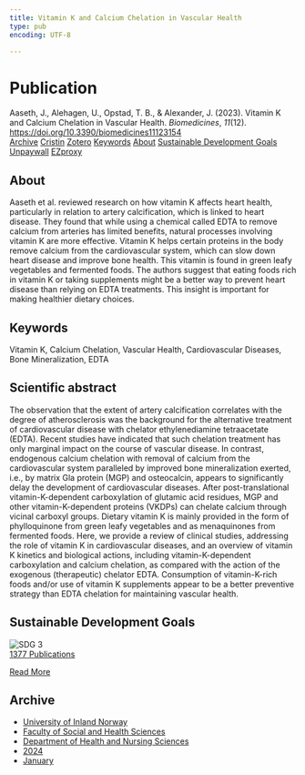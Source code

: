 ```yaml
---
title: Vitamin K and Calcium Chelation in Vascular Health
type: pub
encoding: UTF-8

---
```

<h1>Publication</h1>
<article id="csl-bib-container-ZD9ILVJK" class="csl-bib-container">
  <div class="csl-bib-body"> <div class="csl-entry">Aaseth, J., Alehagen, U., Opstad, T. B., &#38; Alexander, J. (2023). Vitamin K and Calcium Chelation in Vascular Health. <i>Biomedicines</i>, <i>11</i>(12). <a href="https://doi.org/10.3390/biomedicines11123154">https://doi.org/10.3390/biomedicines11123154</a></div> </div>
  <div class="csl-bib-buttons">
    <a href="#taxonomy-article-ZD9ILVJK" alt="archive" class="csl-bib-button">Archive</a>
    <a href="https://app.cristin.no/results/show.jsf?id=2221510" alt="Cristin" class="csl-bib-button">Cristin</a>
    <a href="http://zotero.org/groups/5881554/items/ZD9ILVJK" alt="Zotero" class="csl-bib-button">Zotero</a>
    <a href="#keywords-article-ZD9ILVJK" alt="keywords" class="csl-bib-button">Keywords</a>
    <a href="#about-article-ZD9ILVJK" alt="about_pub" class="csl-bib-button">About</a>
    <a href="#sdg-article-ZD9ILVJK" alt="sdg" class="csl-bib-button">Sustainable Development Goals</a>
    <a href="https://www.mdpi.com/2227-9059/11/12/3154/pdf?version=1701076351" alt="Unpaywall" class="csl-bib-button">Unpaywall</a>
    <a href="https://www.mdpi.com/2227-9059/11/12/3154/pdf?version=1701076351" alt="EZproxy" class="csl-bib-button">EZproxy</a>
  </div>
  <div id="csl-bib-meta-container-ZD9ILVJK"></div>
</article>
<div id="csl-bib-meta-ZD9ILVJK" class="csl-bib-meta">
  <article id="about-article-ZD9ILVJK" class="about_pub-article">
    <h1>About</h1>
    Aaseth et al. reviewed research on how vitamin K affects heart health, particularly in relation to artery calcification, which is linked to heart disease. They found that while using a chemical called EDTA to remove calcium from arteries has limited benefits, natural processes involving vitamin K are more effective. Vitamin K helps certain proteins in the body remove calcium from the cardiovascular system, which can slow down heart disease and improve bone health. This vitamin is found in green leafy vegetables and fermented foods. The authors suggest that eating foods rich in vitamin K or taking supplements might be a better way to prevent heart disease than relying on EDTA treatments. This insight is important for making healthier dietary choices.
  </article>
  <article id="keywords-article-ZD9ILVJK" class="keywords-article">
    <h1>Keywords</h1>
    Vitamin K, Calcium Chelation, Vascular Health, Cardiovascular Diseases, Bone Mineralization, EDTA
  </article>
  <article id="abstract-article-ZD9ILVJK" class="abstract-article">
    <h1>Scientific abstract</h1>
    The observation that the extent of artery calcification correlates with the degree of atherosclerosis was the background for the alternative treatment of cardiovascular disease with chelator 
ethylenediamine tetraacetate (EDTA). Recent studies have indicated that such chelation treatment has 
only marginal impact on the course of vascular disease. In contrast, endogenous calcium chelation 
with removal of calcium from the cardiovascular system paralleled by improved bone mineralization 
exerted, i.e., by matrix Gla protein (MGP) and osteocalcin, appears to significantly delay the development of cardiovascular diseases. After post-translational vitamin-K-dependent carboxylation of 
glutamic acid residues, MGP and other vitamin-K-dependent proteins (VKDPs) can chelate calcium 
through vicinal carboxyl groups. Dietary vitamin K is mainly provided in the form of phylloquinone 
from green leafy vegetables and as menaquinones from fermented foods. Here, we provide a review 
of clinical studies, addressing the role of vitamin K in cardiovascular diseases, and an overview of 
vitamin K kinetics and biological actions, including vitamin-K-dependent carboxylation and calcium 
chelation, as compared with the action of the exogenous (therapeutic) chelator EDTA. Consumption 
of vitamin-K-rich foods and/or use of vitamin K supplements appear to be a better preventive 
strategy than EDTA chelation for maintaining vascular health.
  </article>
  <article id="sdg-article-ZD9ILVJK" class="sdg-article">
    <h1>Sustainable Development Goals</h1>
    <div class="sdg-container"><div id="sdg3" class="sdg">
        <img src="{{< params subfolder >}}images/sdg/sdg03_en.png" class="image" alt="SDG 3">
        <div class="sdg-overlay">
          <a href="{{< params subfolder >}}en/archive/?sdg=3#archive" class="sdg-publication-count"><span>1377</span> Publications</a>
          <p><a href="https://sdgs.un.org/goals/goal3" class="sdg-read-more">Read More</a></p>
        </div>
      </div></div>
  </article>
  <article id="taxonomy-article-ZD9ILVJK" class="taxonomy-article">
    <h1>Archive</h1>
    <ul>
      <li><a href="{{< params subfolder >}}en/archive/?key=3DCRN523">University of Inland Norway</a></li>
      <li><a href="{{< params subfolder >}}en/archive/?key=IDKFS3MX">Faculty of Social and Health Sciences</a></li>
      <li><a href="{{< params subfolder >}}en/archive/?key=GTV4ECMZ">Department of Health and Nursing Sciences</a></li>
      <li><a href="{{< params subfolder >}}en/archive/?key=KNN5LNR7">2024</a></li>
      <li><a href="{{< params subfolder >}}en/archive/?key=DPGDYSWX">January</a></li>
    </ul>
  </article>
</div>
